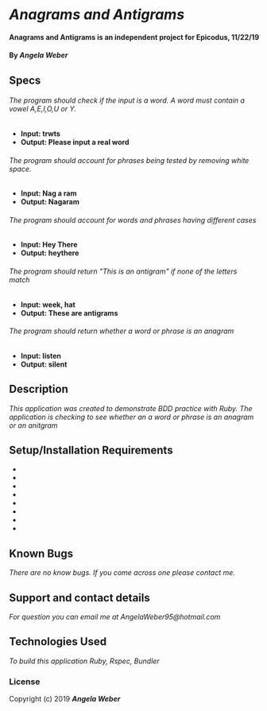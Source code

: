 # _Anagrams and Antigrams_

#### **Anagrams and Antigrams is an independent project for Epicodus, 11/22/19**

#### By _**Angela Weber**_

## Specs

###### The program should check if the input is a word. A word must contain a vowel A,E,I,O,U or Y.
* __Input: trwts__
* __Output: Please input a real word__

###### The program should account for phrases being tested by removing white space.
* __Input: Nag a ram__
* __Output: Nagaram__

###### The program should account for words and phrases having different cases
* __Input: Hey There__
* __Output: heythere__

###### The program should return "This is an antigram" if none of the letters match
* __Input: week, hat__
* __Output: These are antigrams__

###### The program should return whether a word or phrase is an anagram
* __Input: listen__
* __Output: silent__


## Description
  _This application was created to demonstrate BDD practice with Ruby. The application is checking to see whether an a word or phrase is an anagram or an anitgram_

## Setup/Installation Requirements

*
*
*
*
*
*
*
*


## Known Bugs

_There are no know bugs. If you come across one please contact me._

## Support and contact details

_For question you can email me at AngelaWeber95@hotmail.com_

## Technologies Used

_To build this application Ruby, Rspec, Bundler_

### License

Copyright (c) 2019 **_Angela Weber_**

